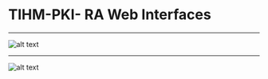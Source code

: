 # TIHM-PKI- RA Web Interfaces
****

![alt text](https://github.com/salaheddin-darwish/TIHM-PKI-CA-RA-VA-/blob/master/Images/Screen%20Shot%202017-03-10%20at%2018.02.03.png?raw=true)

****

![alt text](https://github.com/salaheddin-darwish/TIHM-PKI-CA-RA-VA-/blob/master/Images/Screen%20Shot%202017-03-10%20at%2018.02.03.png?raw=true)
